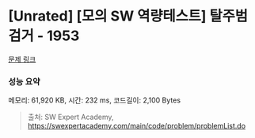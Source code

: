 # [Unrated] [모의 SW 역량테스트] 탈주범 검거 - 1953 

[문제 링크](https://swexpertacademy.com/main/code/problem/problemDetail.do?contestProbId=AV5PpLlKAQ4DFAUq) 

### 성능 요약

메모리: 61,920 KB, 시간: 232 ms, 코드길이: 2,100 Bytes



> 출처: SW Expert Academy, https://swexpertacademy.com/main/code/problem/problemList.do